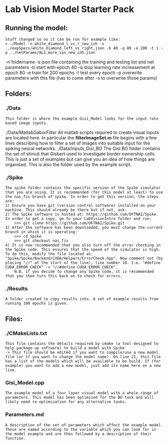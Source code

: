 # Lab Vision Model Starter Pack

## Running the model:


	Stuff changed so no it can be run for example like:
	> ./Model -n white_diamond_l_vs_r_new_inh -s ../expSpecs/white_diamond_left_vs_right.json -b 40 -q 80 -e 200 -t 1 -p ../netParams/ALS_more_syn_new_inh.json

  -n foldername
	-s json file containing the training and testing list and net parameters
	-b start with epoch 40
	-q stop learning rate increasement at epoch 80
	-e train for 200 epochs
	-t test every epoch
	-p overwrite parameters with this file (has to come after -s to overwrite those params)


## Folders:

### ./Data
	This folder is where the example Gisi_Model looks for the input rate based image inputs.
./Data/MatlabGaborFilter
	All matlab scripts required to create visual inputs are located here. In particular the __filterImageSet.m__ file begins with a few lines describing how to filter a set of images into suitable input for the spiking neural networks.
./Data/Inputs_Gisi_BO
	The Gisi BO folder contains the set of stimuli that Gisbert used to investigate border ownership cells. This is just a set of examples but can give you an idea of how things are organised. This is also the folder used by the example script.

### ./Spike
	The spike folder contains the specific version of the Spike simulator that you are using. It is recommended (for this model at least) to use the nas_fix branch of spike. In order to get this version, the steps are:
	1) Ensure you have git (version control software) installed on your machine. This should already be there but if not, ask.
	2) The Spike software is hosted at: https://github.com/OFTNAI/Spike. In order to get a copy, go to your LabVisionIntro folder and run:
		>>> git clone https://github.com/OFTNAI/Spike.git
	3) After the software has been downloaded, you must change the current branch in which it is operating:
		>>> cd Spike
		>>> git checkout nas_fix
	4) It is now recommended that you also turn off the error checking in the Spike code. This ensures that the speed of the simulator is high. To do this, modify the file located at: "Spike/Spike/Backend/CUDA/Helpers/ErrorCheck.hpp". Now comment out (by placing "//" at the start of the line), line number 10. I.e. "#define CUDA_ERROR_CHECK" -> "//#define CUDA_ERROR_CHECK".
		N.B. if you decide to change any Spike code, it is recommended that you then turn this back on to check for errors.

### ./Results
	A folder created to copy results into. A set of example results from running 100 epochs is given.


## Files:

### ./CMakeLists.txt
	This file contains the details required by cmake (a tool designed to help package up software) to build a model with Spike
	-> This file should be edited if you want to compile/use a new model file (or if you want to change the model name). On line 21, this file has a list of the models which will be available to be build. If (for example) you want to add a new model, just add its name here on a new line.


### Gisi_Model.cpp
	The example model of a four layer visual model with a whole range of parameters. This model has been optimised for the BO task and will likely need re-optimisation for any alternative tasks.

### Parameters.md
	A description of the set of parameters which affect the example model. These are named according to the variable which you can look for in the model example and are then followed by a description of their function.
